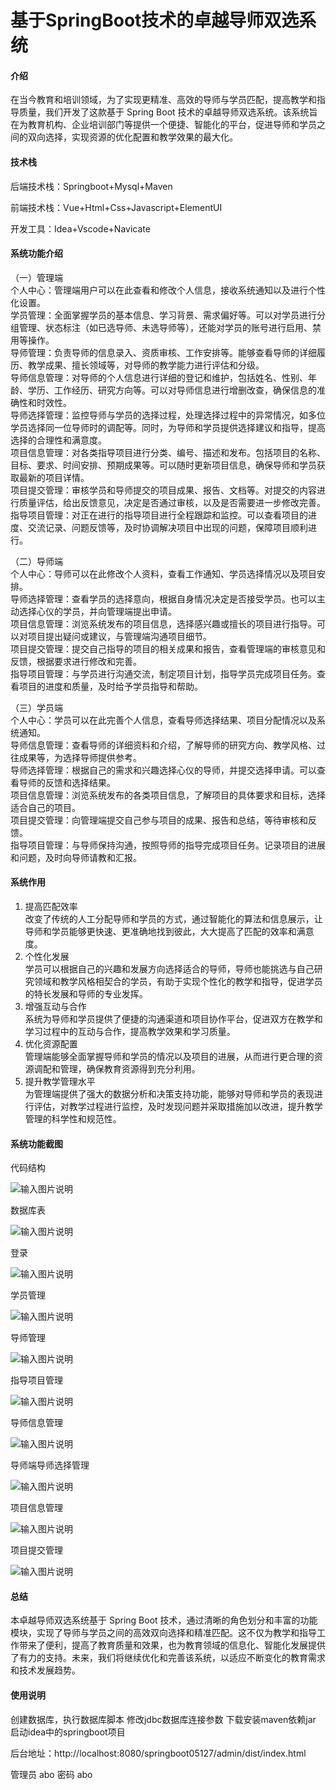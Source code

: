 # 基于SpringBoot技术的卓越导师双选系统

#### 介绍

在当今教育和培训领域，为了实现更精准、高效的导师与学员匹配，提高教学和指导质量，我们开发了这款基于 Spring Boot 技术的卓越导师双选系统。该系统旨在为教育机构、企业培训部门等提供一个便捷、智能化的平台，促进导师和学员之间的双向选择，实现资源的优化配置和教学效果的最大化。

#### 技术栈

后端技术栈：Springboot+Mysql+Maven

前端技术栈：Vue+Html+Css+Javascript+ElementUI

开发工具：Idea+Vscode+Navicate

#### 系统功能介绍

（一）管理端  
个人中心：管理端用户可以在此查看和修改个人信息，接收系统通知以及进行个性化设置。  
学员管理：全面掌握学员的基本信息、学习背景、需求偏好等。可以对学员进行分组管理、状态标注（如已选导师、未选导师等），还能对学员的账号进行启用、禁用等操作。  
导师管理：负责导师的信息录入、资质审核、工作安排等。能够查看导师的详细履历、教学成果、擅长领域等，对导师的教学能力进行评估和分级。  
导师信息管理：对导师的个人信息进行详细的登记和维护，包括姓名、性别、年龄、学历、工作经历、研究方向等。可以对导师信息进行增删改查，确保信息的准确性和时效性。  
导师选择管理：监控导师与学员的选择过程，处理选择过程中的异常情况，如多位学员选择同一位导师时的调配等。同时，为导师和学员提供选择建议和指导，提高选择的合理性和满意度。  
项目信息管理：对各类指导项目进行分类、编号、描述和发布。包括项目的名称、目标、要求、时间安排、预期成果等。可以随时更新项目信息，确保导师和学员获取最新的项目详情。  
项目提交管理：审核学员和导师提交的项目成果、报告、文档等。对提交的内容进行质量评估，给出反馈意见，决定是否通过审核，以及是否需要进一步修改完善。  
指导项目管理：对正在进行的指导项目进行全程跟踪和监控。可以查看项目的进度、交流记录、问题反馈等，及时协调解决项目中出现的问题，保障项目顺利进行。  

（二）导师端  
个人中心：导师可以在此修改个人资料，查看工作通知、学员选择情况以及项目安排。  
导师选择管理：查看学员的选择意向，根据自身情况决定是否接受学员。也可以主动选择心仪的学员，并向管理端提出申请。  
项目信息管理：浏览系统发布的项目信息，选择感兴趣或擅长的项目进行指导。可以对项目提出疑问或建议，与管理端沟通项目细节。  
项目提交管理：提交自己指导的项目的相关成果和报告，查看管理端的审核意见和反馈，根据要求进行修改和完善。  
指导项目管理：与学员进行沟通交流，制定项目计划，指导学员完成项目任务。查看项目的进度和质量，及时给予学员指导和帮助。  

（三）学员端  
个人中心：学员可以在此完善个人信息，查看导师选择结果、项目分配情况以及系统通知。  
导师信息管理：查看导师的详细资料和介绍，了解导师的研究方向、教学风格、过往成果等，为选择导师提供参考。  
导师选择管理：根据自己的需求和兴趣选择心仪的导师，并提交选择申请。可以查看导师的反馈和选择结果。  
项目信息管理：浏览系统发布的各类项目信息，了解项目的具体要求和目标，选择适合自己的项目。  
项目提交管理：向管理端提交自己参与项目的成果、报告和总结，等待审核和反馈。  
指导项目管理：与导师保持沟通，按照导师的指导完成项目任务。记录项目的进展和问题，及时向导师请教和汇报。  

#### 系统作用

1. 提高匹配效率  
改变了传统的人工分配导师和学员的方式，通过智能化的算法和信息展示，让导师和学员能够更快速、更准确地找到彼此，大大提高了匹配的效率和满意度。  
2. 个性化发展  
学员可以根据自己的兴趣和发展方向选择适合的导师，导师也能挑选与自己研究领域和教学风格相契合的学员，有助于实现个性化的教学和指导，促进学员的特长发展和导师的专业发挥。  
3. 增强互动与合作  
系统为导师和学员提供了便捷的沟通渠道和项目协作平台，促进双方在教学和学习过程中的互动与合作，提高教学效果和学习质量。  
4. 优化资源配置  
管理端能够全面掌握导师和学员的情况以及项目的进展，从而进行更合理的资源调配和管理，确保教育资源得到充分利用。  
5. 提升教学管理水平  
为管理端提供了强大的数据分析和决策支持功能，能够对导师和学员的表现进行评估，对教学过程进行监控，及时发现问题并采取措施加以改进，提升教学管理的科学性和规范性。  

#### 系统功能截图

代码结构

![输入图片说明](images/27c0c5198348295033ce0502577d535.png)

数据库表

![输入图片说明](images/f6a8de2f68302ec5c11e7dc4c93b6ac.png)

登录

![输入图片说明](images/038f7ce6bc8d8d5ef87a0c32c8f5a05.png)

学员管理

![输入图片说明](images/e34ed7d6be0e85d3991c171472bcbf0.png)

导师管理

![输入图片说明](images/ef230e73eb217458ad32b7d608bb5f8.png)

指导项目管理

![输入图片说明](images/f1150eefe1c7b2e00ce1f20172d3396.png)

导师信息管理

![输入图片说明](images/9391fc1476bdcf47ac3da502aeb3d49.png)

导师端导师选择管理

![输入图片说明](images/3b9de89a94070e99f3541747e22060f.png)

项目信息管理

![输入图片说明](images/6367fe762b321ae9b3cab6f0014c2a8.png)

项目提交管理

![输入图片说明](images/fd9864078f465d32144171f0a1190be.png)

#### 总结

本卓越导师双选系统基于 Spring Boot 技术，通过清晰的角色划分和丰富的功能模块，实现了导师与学员之间的高效双向选择和精准匹配。这不仅为教学和指导工作带来了便利，提高了教育质量和效果，也为教育领域的信息化、智能化发展提供了有力的支持。未来，我们将继续优化和完善该系统，以适应不断变化的教育需求和技术发展趋势。

#### 使用说明

创建数据库，执行数据库脚本 修改jdbc数据库连接参数 下载安装maven依赖jar 启动idea中的springboot项目

后台地址：http://localhost:8080/springboot05127/admin/dist/index.html

管理员  abo 密码 abo